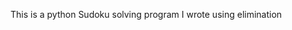 This is a python Sudoku solving program I wrote using elimination


<!---
edtech980/edtech980 is a ✨ special ✨ repository because its `README.md` (this file) appears on your GitHub profile.
You can click the Preview link to take a look at your changes.
--->
